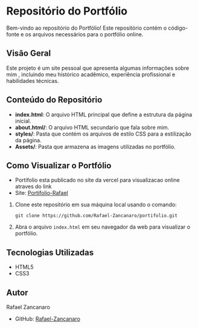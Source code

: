 # Repositório do Portfólio

Bem-vindo ao repositório do Portfólio! Este repositório contém o código-fonte e os arquivos necessários para o portfólio online.

## Visão Geral

Este projeto é um site pessoal que apresenta algumas informações sobre mim , incluindo meu histórico acadêmico, experiência profissional e habilidades técnicas.

## Conteúdo do Repositório

- **index.html**: O arquivo HTML principal que define a estrutura da página inicial.
- **about.html/**: O arquivo HTML secundario que fala sobre mim.
- **styles/**: Pasta que contém os arquivos de estilo CSS para a estilização da página.
- **Assets/**: Pasta que armazena as imagens utilizadas no portfólio.

## Como Visualizar o Portfólio

- Portifolio esta publicado no site da vercel para visualizacao online atraves do link
- Site: [Portifolio-Rafael](https://portifolio-1wnb1dm4g-rafael-zancanaro.vercel.app/)
 
1. Clone este repositório em sua máquina local usando o comando:

   ```
   git clone https://github.com/Rafael-Zancanaro/portifolio.git
   ```

2. Abra o arquivo `index.html` em seu navegador da web para visualizar o portfólio.

## Tecnologias Utilizadas

- HTML5
- CSS3

## Autor

Rafael Zancanaro

- GitHub: [Rafael-Zancanaro](https://github.com/Rafael-Zancanaro)

